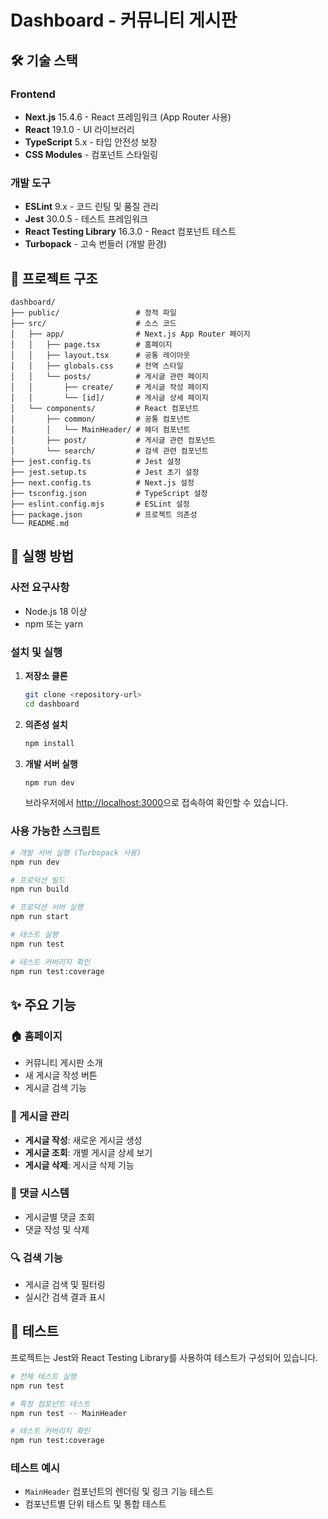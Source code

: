 # Dashboard - 커뮤니티 게시판

## 🛠 기술 스택

### Frontend

- **Next.js** 15.4.6 - React 프레임워크 (App Router 사용)
- **React** 19.1.0 - UI 라이브러리
- **TypeScript** 5.x - 타입 안전성 보장
- **CSS Modules** - 컴포넌트 스타일링

### 개발 도구

- **ESLint** 9.x - 코드 린팅 및 품질 관리
- **Jest** 30.0.5 - 테스트 프레임워크
- **React Testing Library** 16.3.0 - React 컴포넌트 테스트
- **Turbopack** - 고속 번들러 (개발 환경)

## 📁 프로젝트 구조

```
dashboard/
├── public/                 # 정적 파일
├── src/                    # 소스 코드
│   ├── app/                # Next.js App Router 페이지
│   │   ├── page.tsx        # 홈페이지
│   │   ├── layout.tsx      # 공통 레이아웃
│   │   ├── globals.css     # 전역 스타일
│   │   └── posts/          # 게시글 관련 페이지
│   │       ├── create/     # 게시글 작성 페이지
│   │       └── [id]/       # 게시글 상세 페이지
│   └── components/         # React 컴포넌트
│       ├── common/         # 공통 컴포넌트
│       │   └── MainHeader/ # 헤더 컴포넌트
│       ├── post/           # 게시글 관련 컴포넌트
│       └── search/         # 검색 관련 컴포넌트
├── jest.config.ts          # Jest 설정
├── jest.setup.ts           # Jest 초기 설정
├── next.config.ts          # Next.js 설정
├── tsconfig.json           # TypeScript 설정
├── eslint.config.mjs       # ESLint 설정
├── package.json            # 프로젝트 의존성
└── README.md
```

## 🚀 실행 방법

### 사전 요구사항

- Node.js 18 이상
- npm 또는 yarn

### 설치 및 실행

1. **저장소 클론**

   ```bash
   git clone <repository-url>
   cd dashboard
   ```

2. **의존성 설치**

   ```bash
   npm install
   ```

3. **개발 서버 실행**

   ```bash
   npm run dev
   ```

   브라우저에서 [http://localhost:3000](http://localhost:3000)으로 접속하여 확인할 수 있습니다.

### 사용 가능한 스크립트

```bash
# 개발 서버 실행 (Turbopack 사용)
npm run dev

# 프로덕션 빌드
npm run build

# 프로덕션 서버 실행
npm run start

# 테스트 실행
npm run test

# 테스트 커버리지 확인
npm run test:coverage
```

## ✨ 주요 기능

### 🏠 홈페이지

- 커뮤니티 게시판 소개
- 새 게시글 작성 버튼
- 게시글 검색 기능

### 📝 게시글 관리

- **게시글 작성**: 새로운 게시글 생성
- **게시글 조회**: 개별 게시글 상세 보기
- **게시글 삭제**: 게시글 삭제 기능

### 💬 댓글 시스템

- 게시글별 댓글 조회
- 댓글 작성 및 삭제

### 🔍 검색 기능

- 게시글 검색 및 필터링
- 실시간 검색 결과 표시

## 🧪 테스트

프로젝트는 Jest와 React Testing Library를 사용하여 테스트가 구성되어 있습니다.

```bash
# 전체 테스트 실행
npm run test

# 특정 컴포넌트 테스트
npm run test -- MainHeader

# 테스트 커버리지 확인
npm run test:coverage

```

### 테스트 예시

- `MainHeader` 컴포넌트의 렌더링 및 링크 기능 테스트
- 컴포넌트별 단위 테스트 및 통합 테스트
